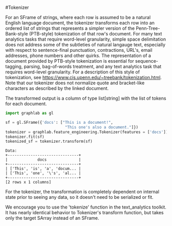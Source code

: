 <script src="../turi/js/recview.js"></script>
#Tokenizer

For an SFrame of strings, where each row is assumed to be a natural English language document, the tokenizer transforms each row into an ordered list of strings that represents a simpler version of the Penn-Tree-Bank-style (PTB-style) tokenization of that row's document. For many text analytics tasks that require word-level granularity, simple space delimitation does not address some of the subtleties of natural langauge text, especially with respect to sentence-final punctuation, contractions, URL's, email addresses, phone numbers and other quirks. The representation of a document provided by PTB-style tokenization is essential for sequence-tagging, parsing, bag-of-words treatment, and any text analytics task that requires word-level granularity. For a description of this style of tokenization, see https://www.cis.upenn.edu/~treebank/tokenization.html. Note that our tokenizer does not normalize quote and bracket-like characters as described by the linked document.

The transformed output is a column of type list[string] with the list of tokens for each document.

```python
import graphlab as gl

sf = gl.SFrame({'docs': ["This is a document!",
                          "This one's also a document."]})
tokenizer = graphlab.feature_engineering.Tokenizer(features = ['docs'])
tokenizer.fit(sf)
tokenized_sf = tokenizer.transform(sf)
```
```no-highlight
Data:
+-------------------------------+
|             docs              |
+-------------------------------+
| ['This', 'is', 'a', 'docum... |
| ['This', 'one', '\'s', 'al... |
+-------------------------------+
[2 rows x 1 columns]
```

For the tokenizer, the transformation is completely dependent on internal state prior to seeing any data, so it doesn't need to be serialized or fit. 

We encourage you to use the 'tokenize' function in the text\_analytics toolkit. It has nearly identical behavior to Tokenizer's transform function, but takes only the target SArray instead of an SFrame.
